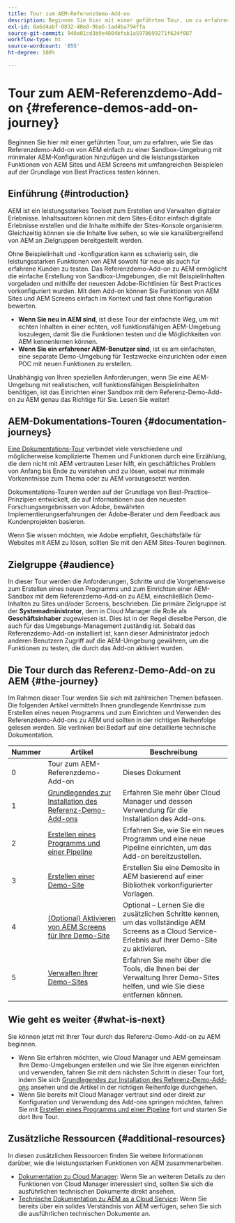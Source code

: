 ```yaml
---
title: Tour zum AEM-Referenzdemo-Add-on
description: Beginnen Sie hier mit einer geführten Tour, um zu erfahren, wie Sie das Referenzdemo-Add-on von AEM einfach zu einer Sandbox-Umgebung mit minimaler AEM-Konfiguration hinzufügen und die leistungsstarken Funktionen von AEM mit umfangreichen Beispielen auf der Grundlage von Best Practices testen können.
exl-id: 8a6d4abf-0832-40e8-9ba6-1ad4ba794ffa
source-git-commit: 940a01cd3b9e4804bfab1a5970699271f624f087
workflow-type: ht
source-wordcount: '855'
ht-degree: 100%

---
```


# Tour zum AEM-Referenzdemo-Add-on {#reference-demos-add-on-journey}

Beginnen Sie hier mit einer geführten Tour, um zu erfahren, wie Sie das Referenzdemo-Add-on von AEM einfach zu einer Sandbox-Umgebung mit minimaler AEM-Konfiguration hinzufügen und die leistungsstarken Funktionen von AEM Sites und AEM Screens mit umfangreichen Beispielen auf der Grundlage von Best Practices testen können.

## Einführung {#introduction}

AEM ist ein leistungsstarkes Toolset zum Erstellen und Verwalten digitaler Erlebnisse. Inhaltsautoren können mit dem Sites-Editor einfach digitale Erlebnisse erstellen und die Inhalte mithilfe der Sites-Konsole organisieren. Gleichzeitig können sie die Inhalte live sehen, so wie sie kanalübergreifend von AEM an Zielgruppen bereitgestellt werden.

Ohne Beispielinhalt und -konfiguration kann es schwierig sein, die leistungsstarken Funktionen von AEM sowohl für neue als auch für erfahrene Kunden zu testen. Das Referenzdemo-Add-on zu AEM ermöglicht die einfache Erstellung von Sandbox-Umgebungen, die mit Beispielinhalten vorgeladen und mithilfe der neuesten Adobe-Richtlinien für Best Practices vorkonfiguriert wurden. Mit dem Add-on können Sie Funktionen von AEM Sites und AEM Screens einfach im Kontext und fast ohne Konfiguration bewerten.

* **Wenn Sie neu in AEM sind**, ist diese Tour der einfachste Weg, um mit echten Inhalten in einer echten, voll funktionsfähigen AEM-Umgebung loszulegen, damit Sie die Funktionen testen und die Möglichkeiten von AEM kennenlernen können.
* **Wenn Sie ein erfahrener AEM-Benutzer sind**, ist es am einfachsten, eine separate Demo-Umgebung für Testzwecke einzurichten oder einen POC mit neuen Funktionen zu erstellen.

Unabhängig von Ihren speziellen Anforderungen, wenn Sie eine AEM-Umgebung mit realistischen, voll funktionsfähigen Beispielinhalten benötigen, ist das Einrichten einer Sandbox mit dem Referenz-Demo-Add-on zu AEM genau das Richtige für Sie. Lesen Sie weiter!

## AEM-Dokumentations-Touren {#documentation-journeys}

[Eine Dokumentations-Tour](/help/journey-documentation/documentation-journeys.md) verbindet viele verschiedene und möglicherweise komplizierte Themen und Funktionen durch eine Erzählung, die dem nicht mit AEM vertrauten Leser hilft, ein geschäftliches Problem von Anfang bis Ende zu verstehen und zu lösen, wobei nur minimale Vorkenntnisse zum Thema oder zu AEM vorausgesetzt werden.

Dokumentations-Touren werden auf der Grundlage von Best-Practice-Prinzipien entwickelt, die auf Informationen aus den neuesten Forschungsergebnissen von Adobe, bewährten Implementierungserfahrungen der Adobe-Berater und dem Feedback aus Kundenprojekten basieren.

Wenn Sie wissen möchten, wie Adobe empfiehlt, Geschäftsfälle für Websites mit AEM zu lösen, sollten Sie mit den AEM Sites-Touren beginnen.

## Zielgruppe {#audience}

In dieser Tour werden die Anforderungen, Schritte und die Vorgehensweise zum Erstellen eines neuen Programms und zum Einrichten einer AEM-Sandbox mit dem Referenzdemo-Add-on zu AEM, einschließlich Demo-Inhalten zu Sites und/oder Screens, beschrieben. Die primäre Zielgruppe ist der **Systemadministrator**, dem in Cloud Manager die Rolle als **Geschäftsinhaber** zugewiesen ist. Dies ist in der Regel dieselbe Person, die auch für das Umgebungs-Management zuständig ist. Sobald das Referenzdemo-Add-on installiert ist, kann dieser Administrator jedoch anderen Benutzern Zugriff auf die AEM-Umgebung gewähren, um die Funktionen zu testen, die durch das Add-on aktiviert wurden.

## Die Tour durch das Referenz-Demo-Add-on zu AEM {#the-journey}

Im Rahmen dieser Tour werden Sie sich mit zahlreichen Themen befassen. Die folgenden Artikel vermitteln Ihnen grundlegende Kenntnisse zum Erstellen eines neuen Programms und zum Einrichten und Verwenden des Referenzdemo-Add-ons zu AEM und sollten in der richtigen Reihenfolge gelesen werden. Sie verlinken bei Bedarf auf eine detaillierte technische Dokumentation.

| Nummer | Artikel | Beschreibung |
|---|---|---|
| 0 | Tour zum AEM-Referenzdemo-Add-on | Dieses Dokument |
| 1 | [Grundlegendes zur Installation des Referenz-Demo-Add-ons](installation.md) | Erfahren Sie mehr über Cloud Manager und dessen Verwendung für die Installation des Add-ons. |
| 2 | [Erstellen eines Programms und einer Pipeline](create-program.md) | Erfahren Sie, wie Sie ein neues Programm und eine neue Pipeline einrichten, um das Add-on bereitzustellen. |
| 3 | [Erstellen einer Demo-Site](create-site.md) | Erstellen Sie eine Demosite in AEM basierend auf einer Bibliothek vorkonfigurierter Vorlagen. |
| 4 | [(Optional) Aktivieren von AEM Screens für Ihre Demo-Site](screens.md) | Optional – Lernen Sie die zusätzlichen Schritte kennen, um das vollständige AEM Screens as a Cloud Service-Erlebnis auf Ihrer Demo-Site zu aktivieren. |
| 5 | [Verwalten Ihrer Demo-Sites](manage.md) | Erfahren Sie mehr über die Tools, die Ihnen bei der Verwaltung Ihrer Demo-Sites helfen, und wie Sie diese entfernen können. |

## Wie geht es weiter {#what-is-next}

Sie können jetzt mit Ihrer Tour durch das Referenz-Demo-Add-on zu AEM beginnen.

* Wenn Sie erfahren möchten, wie Cloud Manager und AEM gemeinsam Ihre Demo-Umgebungen erstellen und wie Sie Ihre eigenen einrichten und verwenden, fahren Sie mit dem nächsten Schritt in dieser Tour fort, indem Sie sich [Grundlegendes zur Installation des Referenz-Demo-Add-ons](installation.md) ansehen und die Artikel in der richtigen Reihenfolge durchgehen.
* Wenn Sie bereits mit Cloud Manager vertraut sind oder direkt zur Konfiguration und Verwendung des Add-ons springen möchten, fahren Sie mit [Erstellen eines Programms und einer Pipeline](create-program.md) fort und starten Sie dort Ihre Tour.

## Zusätzliche Ressourcen {#additional-resources}

In diesen zusätzlichen Ressourcen finden Sie weitere Informationen darüber, wie die leistungsstarken Funktionen von AEM zusammenarbeiten.

* [Dokumentation zu Cloud Manager](https://experienceleague.adobe.com/docs/experience-manager-cloud-service/content/onboarding/onboarding-concepts/cloud-manager-introduction.html?lang=de): Wenn Sie an weiteren Details zu den Funktionen von Cloud Manager interessiert sind, sollten Sie sich die ausführlichen technischen Dokumente direkt ansehen.
* [Technische Dokumentation zu AEM as a Cloud Service](https://experienceleague.adobe.com/docs/experience-manager-cloud-service.html?lang=de): Wenn Sie bereits über ein solides Verständnis von AEM verfügen, sehen Sie sich die ausführlichen technischen Dokumente an.

